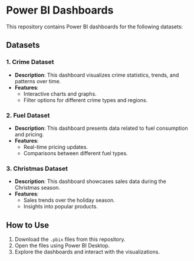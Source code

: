 # Power BI Dashboards

This repository contains Power BI dashboards for the following datasets:

## Datasets

### 1. Crime Dataset
- **Description**: This dashboard visualizes crime statistics, trends, and patterns over time.
- **Features**:
  - Interactive charts and graphs.
  - Filter options for different crime types and regions.

### 2. Fuel Dataset
- **Description**: This dashboard presents data related to fuel consumption and pricing.
- **Features**:
  - Real-time pricing updates.
  - Comparisons between different fuel types.

### 3. Christmas Dataset
- **Description**: This dashboard showcases sales data during the Christmas season.
- **Features**:
  - Sales trends over the holiday season.
  - Insights into popular products.

## How to Use
1. Download the `.pbix` files from this repository.
2. Open the files using Power BI Desktop.
3. Explore the dashboards and interact with the visualizations.

